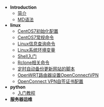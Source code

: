 * **Introduction**
  * [简介](README.md)
  * [MD语法](syntax.md)    
* **linux**
     * [CentOS7初始化配置](/linux/xiaobai/CentOS7初始化配置)
     * [CentOS7常规命令](/linux/xiaobai/CentOS7常规命令)
     * [Linux信息查询命令](/linux/xiaobai/Linux信息查询命令)
     * [Linux系统环境变量](/linux/xiaobai/Linux系统环境变量)
     * [Shell入门](/linux/xiaobai/Shell入门)
     * [Rclone相关命令](/linux/运维/Rclone相关命令)
     * [定时自动备份更新网站的脚本](/linux/运维/定时自动备份更新网站的脚本)
     * [OpenWRT路由器设置OpenConnectVPN](/linux/运维/OpenWRT路由器设置OpenConnectVPN)
     * [OpenConnect VPN自签证书配置](/linux/运维/OpenConnectVPN自签证书配置)
* **python**
    * [入门教程](/python/guidebook/)    
* **服务器运维**

